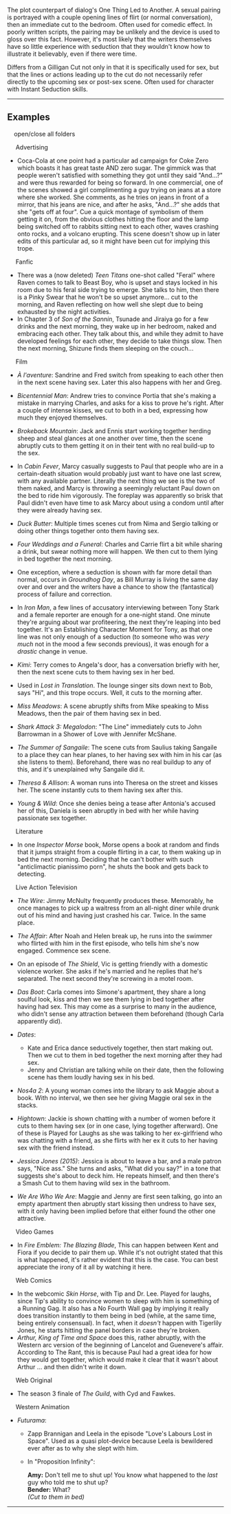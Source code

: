 The plot counterpart of dialog's One Thing Led to Another. A sexual pairing is portrayed with a couple opening lines of flirt (or normal conversation), then an immediate cut to the bedroom. Often used for comedic effect. In poorly written scripts, the pairing may be unlikely and the device is used to gloss over this fact. However, it's most likely that the writers themselves have so little experience with seduction that they wouldn't know how to illustrate it believably, even if there were time.

Differs from a Gilligan Cut not only in that it is specifically used for sex, but that the lines or actions leading up to the cut do not necessarily refer directly to the upcoming sex or post-sex scene. Often used for character with Instant Seduction skills.

___

## Examples

    open/close all folders 

     Advertising 

-   Coca-Cola at one point had a particular ad campaign for Coke Zero which boasts it has great taste AND zero sugar. The gimmick was that people weren't satisfied with something they got until they said "And...?" and were thus rewarded for being so forward. In one commercial, one of the scenes showed a girl complimenting a guy trying on jeans at a store where she worked. She comments, as he tries on jeans in front of a mirror, that his jeans are nice, and after he asks, "And...?" she adds that she "gets off at four". Cue a quick montage of symbolism of them getting it on, from the obvious clothes hitting the floor and the lamp being switched off to rabbits sitting next to each other, waves crashing onto rocks, and a volcano erupting. This scene doesn't show up in later edits of this particular ad, so it might have been cut for implying this trope.

     Fanfic 

-   There was a (now deleted) _Teen Titans_ one-shot called "Feral" where Raven comes to talk to Beast Boy, who is upset and stays locked in his room due to his feral side trying to emerge. She talks to him, then there is a Pinky Swear that he won't be so upset anymore... cut to the morning, and Raven reflecting on how well she slept due to being exhausted by the night activities.
-   In Chapter 3 of _Son of the Sannin_, Tsunade and Jiraiya go for a few drinks and the next morning, they wake up in her bedroom, naked and embracing each other. They talk about this, and while they admit to have developed feelings for each other, they decide to take things slow. Then the next morning, Shizune finds them sleeping on the couch...

     Film 

-   _À l'aventure_: Sandrine and Fred switch from speaking to each other then in the next scene having sex. Later this also happens with her and Greg.

-   _Bicentennial Man_: Andrew tries to convince Portia that she's making a mistake in marrying Charles, and asks for a kiss to prove he's right. After a couple of intense kisses, we cut to both in a bed, expressing how much they enjoyed themselves.
-   _Brokeback Mountain_: Jack and Ennis start working together herding sheep and steal glances at one another over time, then the scene abruptly cuts to them getting it on in their tent with no real build-up to the sex.
-   In _Cabin Fever_, Marcy casually suggests to Paul that people who are in a certain-death situation would probably just want to have one last screw, with any available partner. Literally the next thing we see is the two of them naked, and Marcy is throwing a seemingly reluctant Paul down on the bed to ride him vigorously. The foreplay was apparently so brisk that Paul didn't even have time to ask Marcy about using a condom until after they were already having sex.
-   _Duck Butter_: Multiple times scenes cut from Nima and Sergio talking or doing other things together onto them having sex.
-   _Four Weddings and a Funeral_: Charles and Carrie flirt a bit while sharing a drink, but swear nothing more will happen. We then cut to them lying in bed together the next morning.
-   One exception, where a seduction is shown with far more detail than normal, occurs in _Groundhog Day_, as Bill Murray is living the same day over and over and the writers have a chance to show the (fantastical) process of failure and correction.
-   In _Iron Man_, a few lines of accusatory interviewing between Tony Stark and a female reporter are enough for a one-night stand. One minute they're arguing about war profiteering, the next they're leaping into bed together. It's an Establishing Character Moment for Tony, as that one line was not only enough of a seduction (to someone who was _very much_ not in the mood a few seconds previous), it was enough for a _drastic_ change in venue.
-   _Kimi_: Terry comes to Angela's door, has a conversation briefly with her, then the next scene cuts to them having sex in her bed.
-   Used in _Lost in Translation_. The lounge singer sits down next to Bob, says "Hi", and this trope occurs. Well, it cuts to the morning after.
-   _Miss Meadows_: A scene abruptly shifts from Mike speaking to Miss Meadows, then the pair of them having sex in bed.
-   _Shark Attack 3: Megalodon_: "The Line" immediately cuts to John Barrowman in a Shower of Love with Jennifer McShane.
-   _The Summer of Sangaile_: The scene cuts from Saulius taking Sangaile to a place they can hear planes, to her having sex with him in his car (as she listens to them). Beforehand, there was no real buildup to any of this, and it's unexplained why Sangaile did it.
-   _Theresa & Allison_: A woman runs into Theresa on the street and kisses her. The scene instantly cuts to them having sex after this.
-   _Young & Wild_: Once she denies being a tease after Antonia's accused her of this, Daniela is seen abruptly in bed with her while having passionate sex together.

     Literature 

-   In one _Inspector Morse_ book, Morse opens a book at random and finds that it jumps straight from a couple flirting in a car, to them waking up in bed the next morning. Deciding that he can't bother with such "anticlimactic pianissimo porn", he shuts the book and gets back to detecting.

     Live Action Television 

-   _The Wire_: Jimmy McNulty frequently produces these. Memorably, he once manages to pick up a waitress from an all-night diner while drunk out of his mind and having just crashed his car. Twice. In the same place.

-   _The Affair_: After Noah and Helen break up, he runs into the swimmer who flirted with him in the first episode, who tells him she's now engaged. Commence sex scene.
-   On an episode of _The Shield_, Vic is getting friendly with a domestic violence worker. She asks if he's married and he replies that he's separated. The next second they're screwing in a motel room.
-   _Das Boot_: Carla comes into Simone's apartment, they share a long soulful look, kiss and then we see them lying in bed together after having had sex. This may come as a surprise to many in the audience, who didn't sense any attraction between them beforehand (though Carla apparently did).
-   _Dates_:
    -   Kate and Erica dance seductively together, then start making out. Then we cut to them in bed together the next morning after they had sex.
    -   Jenny and Christian are talking while on their date, then the following scene has them loudly having sex in his bed.
-   _Nos4a 2_: A young woman comes into the library to ask Maggie about a book. With no interval, we then see her giving Maggie oral sex in the stacks.
-   _Hightown_: Jackie is shown chatting with a number of women before it cuts to them having sex (or in one case, lying together afterward). One of these is Played for Laughs as she was talking to her ex-girlfriend who was chatting with a friend, as she flirts with her ex it cuts to her having sex with the friend instead.
-   _Jessica Jones (2015)_: Jessica is about to leave a bar, and a male patron says, "Nice ass." She turns and asks, "What did you say?" in a tone that suggests she's about to deck him. He repeats himself, and then there's a Smash Cut to them having wild sex in the bathroom.
-   _We Are Who We Are_: Maggie and Jenny are first seen talking, go into an empty apartment then abruptly start kissing then undress to have sex, with it only having been implied before that either found the other one attractive.

     Video Games 

-   In _Fire Emblem: The Blazing Blade_, This can happen between Kent and Fiora if you decide to pair them up. While it's not outright stated that this is what happened, it's rather evident that this is the case. You can best appreciate the irony of it all by watching it here.

     Web Comics 

-   In the webcomic _Skin Horse_, with Tip and Dr. Lee. Played for laughs, since Tip's ability to convince women to sleep with him is something of a Running Gag. It also has a No Fourth Wall gag by implying it really does transition instantly to them being in bed (while, at the same time, being entirely consensual). In fact, when it _doesn't_ happen with Tigerlily Jones, he starts hitting the panel borders in case they're broken.
-   _Arthur, King of Time and Space_ does this, rather abruptly, with the Western arc version of the beginning of Lancelot and Guenevere's affair. According to The Rant, this is because Paul had a great idea for how they would get together, which would make it clear that it wasn't about Arthur ... and then didn't write it down.

     Web Original 

-   The season 3 finale of _The Guild_, with Cyd and Fawkes.

     Western Animation 

-   _Futurama_:
    -   Zapp Brannigan and Leela in the episode "Love's Labours Lost in Space". Used as a quasi plot-device because Leela is bewildered ever after as to why she slept with him.
    -   In "Proposition Infinity":
        
        **Amy:** Don't tell me to shut up! You know what happened to the _last_ guy who told me to shut up?  
        **Bender:** What?  
        _(Cut to them in bed)_
        

___